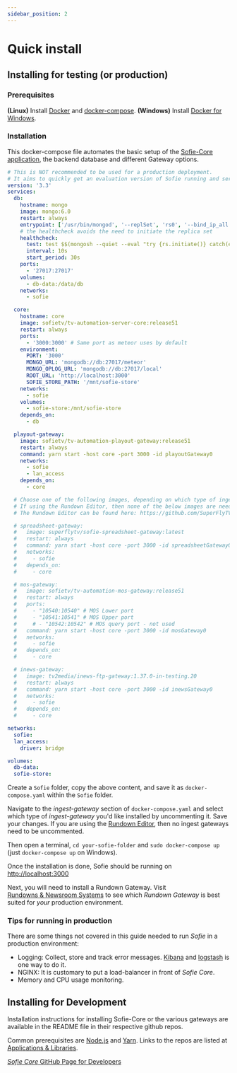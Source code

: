 ```yaml
---
sidebar_position: 2
---
```


# Quick install

## Installing for testing \(or production\)

### **Prerequisites**

**\(Linux\)** Install [Docker](https://docs.docker.com/install/linux/docker-ce/ubuntu/) and [docker-compose](https://www.digitalocean.com/community/tutorials/how-to-install-docker-compose-on-ubuntu-18-04).
**\(Windows\)** Install [Docker for Windows](https://hub.docker.com/editions/community/docker-ce-desktop-windows).

### Installation

This docker-compose file automates the basic setup of the [Sofie-Core application](../../for-developers/libraries.md#main-application), the backend database and different Gateway options.

```yaml
# This is NOT recommended to be used for a production deployment.
# It aims to quickly get an evaluation version of Sofie running and serve as a basis for how to set up a production deployment.
version: '3.3'
services:
  db:
    hostname: mongo
    image: mongo:6.0
    restart: always
    entrypoint: ['/usr/bin/mongod', '--replSet', 'rs0', '--bind_ip_all']
    # the healthcheck avoids the need to initiate the replica set
    healthcheck:
      test: test $$(mongosh --quiet --eval "try {rs.initiate()} catch(e) {rs.status().ok}") -eq 1
      interval: 10s
      start_period: 30s
    ports:
      - '27017:27017'
    volumes:
      - db-data:/data/db
    networks:
      - sofie

  core:
    hostname: core
    image: sofietv/tv-automation-server-core:release51
    restart: always
    ports:
      - '3000:3000' # Same port as meteor uses by default
    environment:
      PORT: '3000'
      MONGO_URL: 'mongodb://db:27017/meteor'
      MONGO_OPLOG_URL: 'mongodb://db:27017/local'
      ROOT_URL: 'http://localhost:3000'
      SOFIE_STORE_PATH: '/mnt/sofie-store'
    networks:
      - sofie
    volumes:
      - sofie-store:/mnt/sofie-store
    depends_on:
      - db

  playout-gateway:
    image: sofietv/tv-automation-playout-gateway:release51
    restart: always
    command: yarn start -host core -port 3000 -id playoutGateway0
    networks:
      - sofie
      - lan_access
    depends_on:
      - core

  # Choose one of the following images, depending on which type of ingest gateway is wanted.
  # If using the Rundown Editor, then none of the below images are needed.
  # The Rundown Editor can be found here: https://github.com/SuperFlyTV/sofie-automation-rundown-editor

  # spreadsheet-gateway:
  #   image: superflytv/sofie-spreadsheet-gateway:latest
  #   restart: always
  #   command: yarn start -host core -port 3000 -id spreadsheetGateway0
  #   networks:
  #     - sofie
  #   depends_on:
  #     - core

  # mos-gateway:
  #   image: sofietv/tv-automation-mos-gateway:release51
  #   restart: always
  #   ports:
  #     - "10540:10540" # MOS Lower port
  #     - "10541:10541" # MOS Upper port
  #     # - "10542:10542" # MOS query port - not used
  #   command: yarn start -host core -port 3000 -id mosGateway0
  #   networks:
  #     - sofie
  #   depends_on:
  #     - core

  # inews-gateway:
  #   image: tv2media/inews-ftp-gateway:1.37.0-in-testing.20
  #   restart: always
  #   command: yarn start -host core -port 3000 -id inewsGateway0
  #   networks:
  #     - sofie
  #   depends_on:
  #     - core

networks:
  sofie:
  lan_access:
    driver: bridge

volumes:
  db-data:
  sofie-store:
```

Create a `Sofie` folder, copy the above content, and save it as `docker-compose.yaml` within the `Sofie` folder.

Navigate to the _ingest-gateway_ section of `docker-compose.yaml` and select which type of _ingest-gateway_ you'd like installed by uncommenting it. Save your changes. If you are using the [Rundown Editor](rundown-editor.md), then no ingest gateways need to be uncommented.

Then open a terminal, `cd your-sofie-folder` and `sudo docker-compose up` \(just `docker-compose up` on Windows\).

Once the installation is done, Sofie should be running on [http://localhost:3000](http://localhost:3000)

Next, you will need to install a Rundown Gateway. Visit [Rundowns & Newsroom Systems](installing-a-gateway/rundown-or-newsroom-system-connection/intro.md) to see which _Rundown Gateway_ is best suited for _your_ production environment.

### Tips for running in production

There are some things not covered in this guide needed to run _Sofie_ in a production environment:

- Logging: Collect, store and track error messages. [Kibana](https://www.elastic.co/kibana) and [logstash](https://www.elastic.co/logstash) is one way to do it.
- NGINX: It is customary to put a load-balancer in front of _Sofie&nbsp;Core_.
- Memory and CPU usage monitoring.

## Installing for Development

Installation instructions for installing Sofie-Core or the various gateways are available in the README file in their respective github repos.

Common prerequisites are [Node.js](https://nodejs.org/) and [Yarn](https://yarnpkg.com/).
Links to the repos are listed at [Applications & Libraries](../../for-developers/libraries.md).

[_Sofie&nbsp;Core_ GitHub Page for Developers](https://github.com/Sofie-Automation/sofie-core)
